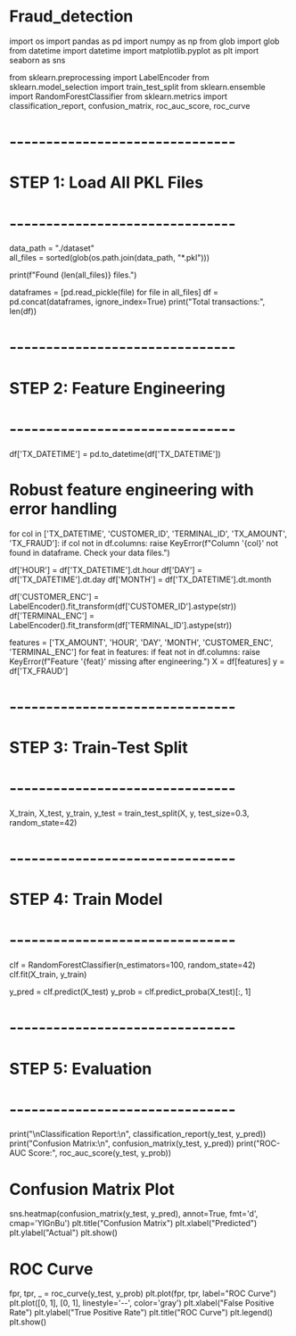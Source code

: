 # Fraud_detection
import os
import pandas as pd
import numpy as np
from glob import glob
from datetime import datetime
import matplotlib.pyplot as plt
import seaborn as sns

from sklearn.preprocessing import LabelEncoder
from sklearn.model_selection import train_test_split
from sklearn.ensemble import RandomForestClassifier
from sklearn.metrics import classification_report, confusion_matrix, roc_auc_score, roc_curve

# -------------------------------
# STEP 1: Load All PKL Files
# -------------------------------

data_path = "./dataset"  
all_files = sorted(glob(os.path.join(data_path, "*.pkl")))

print(f"Found {len(all_files)} files.")

dataframes = [pd.read_pickle(file) for file in all_files]
df = pd.concat(dataframes, ignore_index=True)
print("Total transactions:", len(df))

# -------------------------------
# STEP 2: Feature Engineering
# -------------------------------

df['TX_DATETIME'] = pd.to_datetime(df['TX_DATETIME'])

# Robust feature engineering with error handling
for col in ['TX_DATETIME', 'CUSTOMER_ID', 'TERMINAL_ID', 'TX_AMOUNT', 'TX_FRAUD']:
    if col not in df.columns:
        raise KeyError(f"Column '{col}' not found in dataframe. Check your data files.")

df['HOUR'] = df['TX_DATETIME'].dt.hour
df['DAY'] = df['TX_DATETIME'].dt.day
df['MONTH'] = df['TX_DATETIME'].dt.month

df['CUSTOMER_ENC'] = LabelEncoder().fit_transform(df['CUSTOMER_ID'].astype(str))
df['TERMINAL_ENC'] = LabelEncoder().fit_transform(df['TERMINAL_ID'].astype(str))

features = ['TX_AMOUNT', 'HOUR', 'DAY', 'MONTH', 'CUSTOMER_ENC', 'TERMINAL_ENC']
for feat in features:
    if feat not in df.columns:
        raise KeyError(f"Feature '{feat}' missing after engineering.")
X = df[features]
y = df['TX_FRAUD']

# -------------------------------
# STEP 3: Train-Test Split
# -------------------------------

X_train, X_test, y_train, y_test = train_test_split(X, y, test_size=0.3, random_state=42)

# -------------------------------
# STEP 4: Train Model
# -------------------------------

clf = RandomForestClassifier(n_estimators=100, random_state=42)
clf.fit(X_train, y_train)

y_pred = clf.predict(X_test)
y_prob = clf.predict_proba(X_test)[:, 1]

# -------------------------------
# STEP 5: Evaluation
# -------------------------------

print("\nClassification Report:\n", classification_report(y_test, y_pred))
print("Confusion Matrix:\n", confusion_matrix(y_test, y_pred))
print("ROC-AUC Score:", roc_auc_score(y_test, y_prob))

# Confusion Matrix Plot
sns.heatmap(confusion_matrix(y_test, y_pred), annot=True, fmt='d', cmap='YlGnBu')
plt.title("Confusion Matrix")
plt.xlabel("Predicted")
plt.ylabel("Actual")
plt.show()

# ROC Curve
fpr, tpr, _ = roc_curve(y_test, y_prob)
plt.plot(fpr, tpr, label="ROC Curve")
plt.plot([0, 1], [0, 1], linestyle='--', color='gray')
plt.xlabel("False Positive Rate")
plt.ylabel("True Positive Rate")
plt.title("ROC Curve")
plt.legend()
plt.show()
